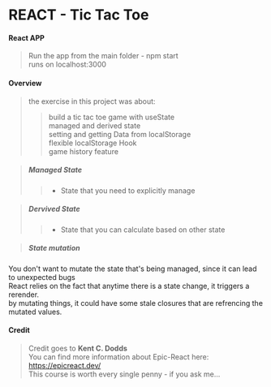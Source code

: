 # REACT - Tic Tac Toe

#### React APP
> Run the app from the main folder - npm start</br>
> runs on localhost:3000</br>

#### Overview
> the exercise in this project was about:</br>
>> build a tic tac toe game with useState</br>
>> managed and derived state</br>
>> setting and getting Data from localStorage</br>
>> flexible localStorage Hook</br>
>> game history feature</br>

> ##### Managed State 
>> - State that you need to explicitly manage </br>

> ##### Dervived State
>> - State that you can calculate based on other state</br>

> ##### State mutation
You don't want to mutate the state that's being managed, since it can lead to unexpected bugs</br>
React relies on the fact that anytime there is a state change, it triggers a rerender. </br>
by mutating things, it could have some stale closures that are refrencing the mutated values.</br>


#### Credit
> Credit goes to **Kent C. Dodds** </br>
> You can find more information about Epic-React here:</br> 
> https://epicreact.dev/</br>
> This course is worth every single penny - if you ask me...
